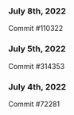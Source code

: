 ### July 8th, 2022

Commit #110322

### July 5th, 2022

Commit #314353


### July 4th, 2022

Commit #72281
